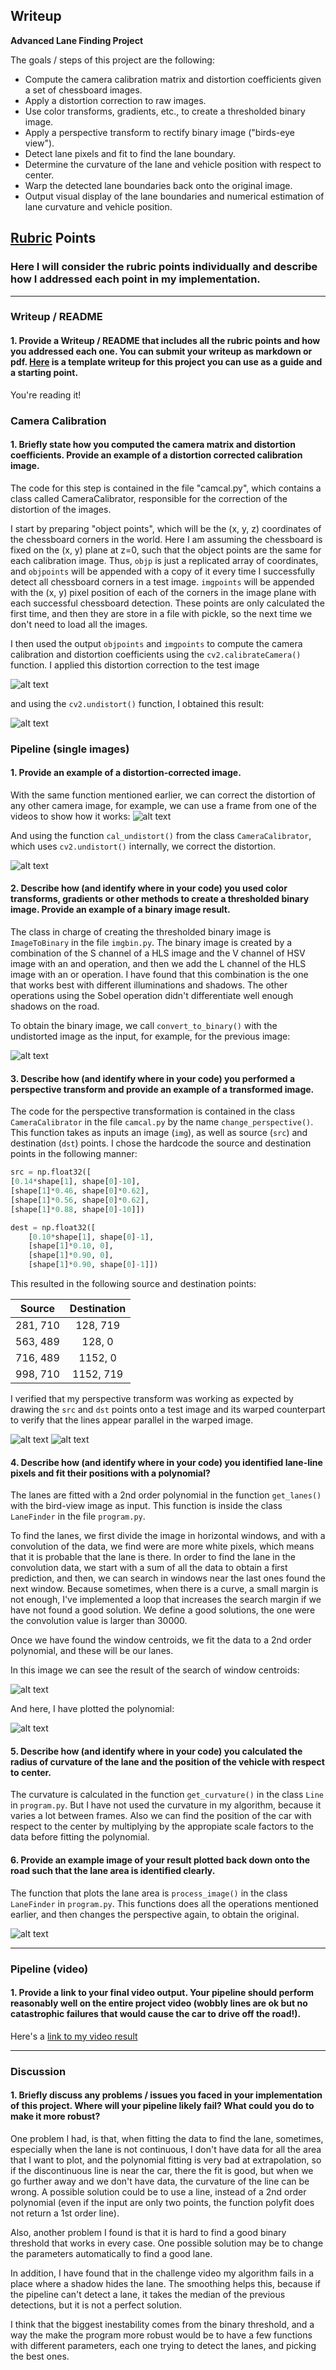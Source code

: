 ## Writeup 

**Advanced Lane Finding Project**

The goals / steps of this project are the following:

* Compute the camera calibration matrix and distortion coefficients given a set of chessboard images.
* Apply a distortion correction to raw images.
* Use color transforms, gradients, etc., to create a thresholded binary image.
* Apply a perspective transform to rectify binary image ("birds-eye view").
* Detect lane pixels and fit to find the lane boundary.
* Determine the curvature of the lane and vehicle position with respect to center.
* Warp the detected lane boundaries back onto the original image.
* Output visual display of the lane boundaries and numerical estimation of lane curvature and vehicle position.

[//]: # (Image References)

[board_dist]: ./examples/cal1.jpg "Distorted"
[board_undist]: ./examples/cal1_undist.jpg "Undistorted"
[road_dist]: ./examples/test_1.jpg "Road Distorted"
[road_undist]: ./examples/test_1_undist.jpg "Road Undistorted"
[road_bin]: ./examples/test_1_bin.jpg "Road Binary"
[perspective1]: ./examples/test1_bin_trans1.jpg "Road Binary Lines"
[perspective2]: ./examples/test1_bin_trans2.jpg "Road Binary Bird-View"
[road_rect]: ./examples/test1_bin_rect.jpg "Road Binary Centroids"
[road_pol]: ./examples/test1_bin_pol.jpg "Road Binary Polynomial Lines"
[road_result]: ./examples/test1_result.jpg "Road Result"

[image2]: ./test_images/test1.jpg "Road Transformed"
[image3]: ./examples/binary_combo_example.jpg "Binary Example"
[image4]: ./examples/warped_straight_lines.jpg "Warp Example"
[image5]: ./examples/color_fit_lines.jpg "Fit Visual"
[image6]: ./examples/example_output.jpg "Output"
[video1]: ./project_video.mp4 "Video"

## [Rubric](https://review.udacity.com/#!/rubrics/571/view) Points

### Here I will consider the rubric points individually and describe how I addressed each point in my implementation.  

---

### Writeup / README

#### 1. Provide a Writeup / README that includes all the rubric points and how you addressed each one.  You can submit your writeup as markdown or pdf.  [Here](https://github.com/udacity/CarND-Advanced-Lane-Lines/blob/master/writeup_template.md) is a template writeup for this project you can use as a guide and a starting point.  

You're reading it!

### Camera Calibration

#### 1. Briefly state how you computed the camera matrix and distortion coefficients. Provide an example of a distortion corrected calibration image.

The code for this step is contained in the file "camcal.py", which contains a class called CameraCalibrator, responsible for the correction of the distortion of the images.

I start by preparing "object points", which will be the (x, y, z) coordinates of the chessboard corners in the world. Here I am assuming the chessboard is fixed on the (x, y) plane at z=0, such that the object points are the same for each calibration image.  Thus, `objp` is just a replicated array of coordinates, and `objpoints` will be appended with a copy of it every time I successfully detect all chessboard corners in a test image.  `imgpoints` will be appended with the (x, y) pixel position of each of the corners in the image plane with each successful chessboard detection. These points are only calculated the first time, and then they are store in a file with pickle, so the next time we don't need to load all the images.

I then used the output `objpoints` and `imgpoints` to compute the camera calibration and distortion coefficients using the `cv2.calibrateCamera()` function.  I applied this distortion correction to the test image

![alt text][board_dist]

and using the `cv2.undistort()` function, I obtained this result: 

![alt text][board_undist]

### Pipeline (single images)

#### 1. Provide an example of a distortion-corrected image.

With the same function mentioned earlier, we can correct the distortion of any other camera image, for example, we can use a frame from one of the videos to show how it works:
![alt text][road_dist]

And using the function `cal_undistort()` from the class `CameraCalibrator`, which uses `cv2.undistort()` internally, we correct the distortion.

![alt text][road_undist]

#### 2. Describe how (and identify where in your code) you used color transforms, gradients or other methods to create a thresholded binary image.  Provide an example of a binary image result.

The class in charge of creating the thresholded binary image is `ImageToBinary` in the file `imgbin.py`. The binary image is created by a combination of the S channel of a HLS image and the V channel of HSV image with an and operation, and then we add the L channel of the HLS image with an or operation. I have found that this combination is the one that works best with different illuminations and shadows. The other operations using the Sobel operation didn't differentiate well enough shadows on the road.

To obtain the binary image, we call `convert_to_binary()` with the undistorted image as the input, for example, for the previous image:

![alt text][road_bin]

#### 3. Describe how (and identify where in your code) you performed a perspective transform and provide an example of a transformed image.

The code for the perspective transformation is contained in the class `CameraCalibrator` in the file `camcal.py` by the name `change_perspective()`. This function takes as inputs an image (`img`), as well as source (`src`) and destination (`dst`) points. I chose the hardcode the source and destination points in the following manner:

```python
src = np.float32([
[0.14*shape[1], shape[0]-10],
[shape[1]*0.46, shape[0]*0.62],
[shape[1]*0.56, shape[0]*0.62],
[shape[1]*0.88, shape[0]-10]])

dest = np.float32([
	[0.10*shape[1], shape[0]-1],
	[shape[1]*0.10, 0],
	[shape[1]*0.90, 0],
	[shape[1]*0.90, shape[0]-1]])
```

This resulted in the following source and destination points:

| Source        | Destination   | 
|:-------------:|:-------------:| 
| 281, 710      | 128, 719      | 
| 563, 489      | 128, 0      	|
| 716, 489     	| 1152, 0      	|
| 998, 710      | 1152, 719     |

I verified that my perspective transform was working as expected by drawing the `src` and `dst` points onto a test image and its warped counterpart to verify that the lines appear parallel in the warped image.

![alt text][perspective1]
![alt text][perspective2]

#### 4. Describe how (and identify where in your code) you identified lane-line pixels and fit their positions with a polynomial?

The lanes are fitted with a 2nd order polynomial in the function `get_lanes()` with the bird-view image as input. This function is inside the class `LaneFinder` in the file `program.py`.

To find the lanes, we first divide the image in horizontal windows, and with a convolution of the data, we find were are more white pixels, which means that it is probable that the lane is there. In order to find the lane in the convolution data, we start with a sum of all the data to obtain a first prediction, and then, we can search in windows near the last ones found the next window. Because sometimes, when there is a curve, a small margin is not enough, I've implemented a loop that increases the search margin if we have not found a good solution. We define a good solutions, the one were the convolution value is larger than 30000.

Once we have found the window centroids, we fit the data to a 2nd order polynomial, and these will be our lanes.

In this image we can see the result of the search of window centroids:

![alt text][road_rect]

And here, I have plotted the polynomial:

![alt text][road_pol]

#### 5. Describe how (and identify where in your code) you calculated the radius of curvature of the lane and the position of the vehicle with respect to center.

The curvature is calculated in the function `get_curvature()` in the class `Line` in `program.py`. But I have not used the curvature in my algorithm, because it varies a lot between frames. Also we can find the position of the car with respect to the center by multiplying by the appropiate scale factors to the data before fitting the polynomial.

#### 6. Provide an example image of your result plotted back down onto the road such that the lane area is identified clearly.

The function that plots the lane area is `process_image()` in the class `LaneFinder` in `program.py`. This functions does all the operations mentioned earlier, and then changes the perspective again, to obtain the original.

![alt text][road_result]

---

### Pipeline (video)

#### 1. Provide a link to your final video output.  Your pipeline should perform reasonably well on the entire project video (wobbly lines are ok but no catastrophic failures that would cause the car to drive off the road!).

Here's a [link to my video result](./output_videos/project_video.mp4)

---

### Discussion

#### 1. Briefly discuss any problems / issues you faced in your implementation of this project.  Where will your pipeline likely fail?  What could you do to make it more robust?

One problem I had, is that, when fitting the data to find the lane, sometimes, especially when the lane is not continuous, I don't have data for all the area that I want to plot, and the polynomial fitting is very bad at extrapolation, so if the discontinuous line is near the car, there the fit is good, but when we go further away and we don't have data, the curvature of the line can be wrong. A possible solution could be to use a line, instead of a 2nd order polynomial (even if the input are only two points, the function polyfit does not return a 1st order line).

Also, another problem I found is that it is hard to find a good binary threshold that works in every case. One possible solution may be to change the parameters automatically to find a good lane.

In addition, I have found that in the challenge video my algorithm fails in a place where a shadow hides the lane. The smoothing helps this, because if the pipeline can't detect a lane, it takes the median of the previous detections, but it is not a perfect solution.

I think that the biggest inestability comes from the binary threshold, and a way the make the program more robust would be to have a few functions with different parameters, each one trying to detect the lanes, and picking the best ones.


